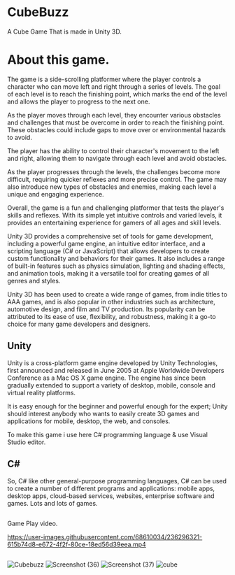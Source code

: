 # CubeBuzz
 A Cube Game That is made in Unity 3D.

# About this game.
The game is a side-scrolling platformer where the player controls a character who can move left and right through a series of levels. The goal of each level is to reach the finishing point, which marks the end of the level and allows the player to progress to the next one.

As the player moves through each level, they encounter various obstacles and challenges that must be overcome in order to reach the finishing point. These obstacles could include gaps to move over or environmental hazards to avoid.

The player has the ability to control their character's movement to the left and right, allowing them to navigate through each level and avoid obstacles.

As the player progresses through the levels, the challenges become more difficult, requiring quicker reflexes and more precise control. The game may also introduce new types of obstacles and enemies, making each level a unique and engaging experience.

Overall, the game is a fun and challenging platformer that tests the player's skills and reflexes. With its simple yet intuitive controls and varied levels, it provides an entertaining experience for gamers of all ages and skill levels.

 
 Unity 3D provides a comprehensive set of tools for game development, including a powerful game engine, an intuitive editor interface, and a scripting language (C# or JavaScript) that allows developers to create custom functionality and behaviors for their games. It also includes a range of built-in features such as physics simulation, lighting and shading effects, and animation tools, making it a versatile tool for creating games of all genres and styles.

Unity 3D has been used to create a wide range of games, from indie titles to AAA games, and is also popular in other industries such as architecture, automotive design, and film and TV production. Its popularity can be attributed to its ease of use, flexibility, and robustness, making it a go-to choice for many game developers and designers.
 
 ## Unity
 Unity is a cross-platform game engine developed by Unity Technologies, first announced and released in June 2005 at Apple Worldwide Developers Conference as a Mac OS X  game engine. The engine has since been gradually extended to support a variety of desktop, mobile, console and virtual reality platforms.

It is easy enough for the beginner and powerful enough for the expert; Unity should interest anybody who wants to easily create 3D games and applications for mobile, desktop, the web, and consoles.

To make this game i use here C# programming language & use Visual Studio editor.

## C#
So, C# like other general-purpose programming languages, C# can be used to create a number of different programs and applications: mobile apps, desktop apps, cloud-based services, websites, enterprise software and games. Lots and lots of games.
##
Game Play video.


https://user-images.githubusercontent.com/68610034/236296321-615b74d8-e672-4f2f-80ce-18ed56d39eea.mp4


##

![Cubebuzz](https://user-images.githubusercontent.com/68610034/184576159-b5b680ff-c984-4c89-b68e-1dea9b55bb66.png)
![Screenshot (36)](https://user-images.githubusercontent.com/68610034/184576679-d9276189-59f2-4d4a-afa9-cd1649bcccc9.png)
![Screenshot (37)](https://user-images.githubusercontent.com/68610034/184576681-afc7798f-2a70-454b-97c1-98ac2e7a8dad.png)
![cube](https://user-images.githubusercontent.com/68610034/184576718-2e35859b-162a-4527-a169-9bbd1835d254.png)
